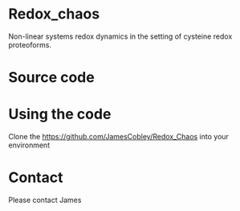 # Redox_chaos
Non-linear systems redox dynamics in the setting of cysteine redox proteoforms. 
# Source code 
# Using the code
Clone the https://github.com/JamesCobley/Redox_Chaos into your environment
# Contact
Please contact James 
